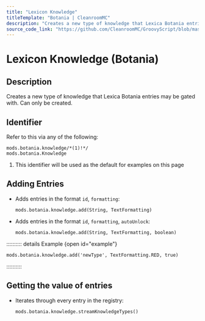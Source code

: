 ```yaml
---
title: "Lexicon Knowledge"
titleTemplate: "Botania | CleanroomMC"
description: "Creates a new type of knowledge that Lexica Botania entries may be gated with. Can only be created."
source_code_link: "https://github.com/CleanroomMC/GroovyScript/blob/master/src/main/java/com/cleanroommc/groovyscript/compat/mods/botania/Knowledge.java"
---
```


# Lexicon Knowledge (Botania)

## Description

Creates a new type of knowledge that Lexica Botania entries may be gated with. Can only be created.

## Identifier

Refer to this via any of the following:

```groovy:no-line-numbers {1}
mods.botania.knowledge/*(1)!*/
mods.botania.Knowledge
```

1. This identifier will be used as the default for examples on this page

## Adding Entries

- Adds entries in the format `id`, `formatting`:

    ```groovy:no-line-numbers
    mods.botania.knowledge.add(String, TextFormatting)
    ```

- Adds entries in the format `id`, `formatting`, `autoUnlock`:

    ```groovy:no-line-numbers
    mods.botania.knowledge.add(String, TextFormatting, boolean)
    ```

:::::::::: details Example {open id="example"}
```groovy:no-line-numbers
mods.botania.knowledge.add('newType', TextFormatting.RED, true)
```

::::::::::

## Getting the value of entries

- Iterates through every entry in the registry:

    ```groovy:no-line-numbers
    mods.botania.knowledge.streamKnowledgeTypes()
    ```
